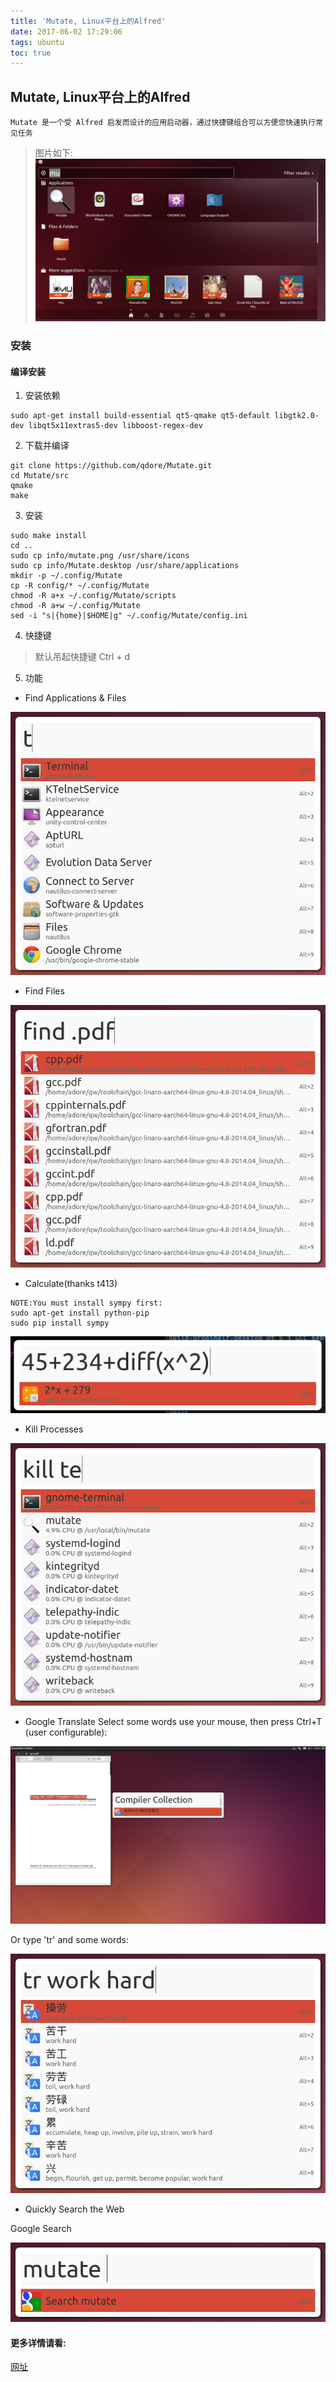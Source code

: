 ```yaml
---
title: 'Mutate, Linux平台上的Alfred'
date: 2017-06-02 17:29:06
tags: ubuntu
toc: true
---
```

## Mutate, Linux平台上的Alfred
    Mutate 是一个受 Alfred 启发而设计的应用启动器，通过快捷键组合可以方便您快速执行常见任务

> 图片如下:
![mutate](Mutate-Linux平台上的Alfred/mutate.png)

### 安装
#### 编译安装
1. 安装依赖
```
sudo apt-get install build-essential qt5-qmake qt5-default libgtk2.0-dev libqt5x11extras5-dev libboost-regex-dev
```
2. 下载并编译
```
git clone https://github.com/qdore/Mutate.git
cd Mutate/src
qmake
make
```
3. 安装
```
sudo make install
cd ..
sudo cp info/mutate.png /usr/share/icons
sudo cp info/Mutate.desktop /usr/share/applications
mkdir -p ~/.config/Mutate
cp -R config/* ~/.config/Mutate
chmod -R a+x ~/.config/Mutate/scripts
chmod -R a+w ~/.config/Mutate
sed -i "s|{home}|$HOME|g" ~/.config/Mutate/config.ini
```

4. 快捷键
> 默认吊起快捷键 Ctrl + d

5. 功能
- Find Applications & Files

![以关键字搜索应用程序，按类别搜索文件](./Mutate-Linux平台上的Alfred/find_applications&files.png)

- Find Files

![查找文件](./Mutate-Linux平台上的Alfred/find_files.png)

- Calculate(thanks t413)
```
NOTE:You must install sympy first:
sudo apt-get install python-pip
sudo pip install sympy
```

![Calculate](./Mutate-Linux平台上的Alfred/calc.png)

- Kill Processes

![kill_pocesses](./Mutate-Linux平台上的Alfred/kill_pocesses.png)

- Google Translate
Select some words use your mouse, then press Ctrl+T (user configurable): 

![Google_Translate](./Mutate-Linux平台上的Alfred/Google_Translate.jpg)

Or type 'tr' and some words: 

![tr](./Mutate-Linux平台上的Alfred/tr.png)


- Quickly Search the Web

Google Search

![Google Search](./Mutate-Linux平台上的Alfred/Google_Search.png)


#### 更多详情请看: 
[网址](https://github.com/qdore/Mutate)

